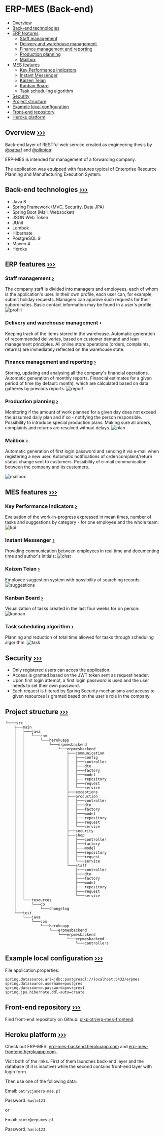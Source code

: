 # <a name="0">ERP-MES (Back-end)</a>

- [Overview](#1)
- [Back-end technologies](#2)
- [ERP features](#3)
  - [Staff management](#3.1)
  - [Delivery and warehouse management](#3.2)
  - [Finance management and reporting](#3.3)
  - [Production planning](#3.4)
  - [Mailbox](#3.5)
- [MES features](#4)
  - [Key Performance Indicators](#4.1)
  - [Instant Messenger](#4.2)
  - [Kaizen Teian](#4.3)
  - [Kanban Board](#4.4)
  - [Task scheduling algorithm](#4.5)
- [Security](#5)
- [Project structure](#6)
- [Example local configuration](#7)
- [Front-end repository](#8)
- [Heroku platform](#9)


## <a name="1">Overview</a> [&#8250;&#8250;&#8250;](#0)

Back-end layer of RESTful web service created as engineering thesis by [@patsaf](https://github.com/patsaf) and [@plkpiotr](https://github.com/plkpiotr).
 
ERP-MES is intended for management of a forwarding company.

The application was equipped with features typical of Enterprise Resource Planning and Manufacturing Execution System.

## <a name="2">Back-end technologies</a> [&#8250;&#8250;&#8250;](#0)

- Java 8
- Spring Framework (MVC, Security, Data JPA)
- Spring Boot (Mail, Websocket)
- JSON Web Token
- JUnit
- Lombok
- Hibernate
- PostgreSQL 9
- Maven 4
- Heroku

## <a name="3">ERP features</a> [&#8250;&#8250;&#8250;](#0)

### <a name="3.1">Staff management</a> [&#8250;](#3)

The company staff is divided into managers and employees, each of whom is the application's user. In their own profile, each user can, for example, submit holiday requests. Managers can approve such requests for their subordinates. Basic contact information may be found in a user's profile. ![profill](https://user-images.githubusercontent.com/18569675/53121758-35a4dd00-3555-11e9-9c48-90f9d862d370.PNG)

### <a name="3.2">Delivery and warehouse management</a> [&#8250;](#3)

Keeping track of the items stored in the warehouse. Automatic generation of recommended deliveries, based on customer demand and lean management principles. All online store operations (orders, complaints, returns) are immediately reflected on the warehouse state.

### <a name="3.3">Finance management and reporting</a> [&#8250;](#3)

Storing, updating and analysing all the company's financial operations. Automatic generation of monthly reports. Financial estimates for a given period of time (by default: month), which are calculated based on data gatheres by previous reports. ![report](https://user-images.githubusercontent.com/18569675/53122608-43f3f880-3557-11e9-9616-6117540c2ecf.PNG)

### <a name="3.4">Production planning</a> [&#8250;](#3)

Monitoring if the amount of work planned for a given day does not exceed the assumed daily plan and if so - notifying the person responsible. Possibility to introduce special production plans. Making sure all orders, complaints and returns are resolved without delays. ![plan](https://user-images.githubusercontent.com/18569675/53122888-0e034400-3558-11e9-9ff7-9cc5790fe72b.PNG) 

### <a name="3.5">Mailbox</a> [&#8250;](#3)

Automatic generation of first login password and sending it via e-mail when registering a new user. Automatic notifications of order/complaint/return status change sent to customers. Possibility of e-mail communication between the company and its customers.

![mailbox](https://user-images.githubusercontent.com/18569675/53123037-6e928100-3558-11e9-8b30-827bdf7d9eda.PNG)

## <a name="4">MES features</a> [&#8250;&#8250;&#8250;](#0)

### <a name="4.1">Key Performance Indicators</a> [&#8250;](#4)

Evaluation of the work-in-progress expressed in mean times, number of tasks and suggestions by category - for one employee and the whole team: ![kpi](https://user-images.githubusercontent.com/21959354/52904777-f7e04580-3230-11e9-85f4-cde2b4736bb7.png)

### <a name="4.2">Instant Messenger</a> [&#8250;](#4)

Providing communication between employees in real time and documenting time and author's initials: ![chat](https://user-images.githubusercontent.com/21959354/52904775-f747af00-3230-11e9-9019-f2dc7d7730cf.png)

### <a name="4.3">Kaizen Teian</a> [&#8250;](#4)

Employee suggestion system with possibility of searching records:![suggestions](https://user-images.githubusercontent.com/21959354/52904778-f7e04580-3230-11e9-8096-c36101a698ff.png)

### <a name="4.4">Kanban Board</a> [&#8250;](#4)

Visualization of tasks created in the last four weeks for on person: ![kanban](https://user-images.githubusercontent.com/21959354/52904776-f7e04580-3230-11e9-9d3d-affa11a61646.PNG)

### <a name="4.5">Task scheduling algorithm</a> [&#8250;](#4)

Planning and reduction of total time allowed for tasks through scheduling algorithm: ![task](https://user-images.githubusercontent.com/21959354/52904779-f7e04580-3230-11e9-8328-4e4e3657c149.png)

## <a name="5">Security</a> [&#8250;&#8250;&#8250;](#0)

- Only registered users can acces the application.
- Access is granted based on the JWT token sent as request header.
- Upon first login attempt, a first login password is used and the user needs to set their own password.
- Each request is filtered by Spring Security mechanisms and access to given resources is granted based on the user's role in the company.

## <a name="6">Project structure</a> [&#8250;&#8250;&#8250;](#0)

```
└────src
    ├───main
    │   ├───java
    │   │   └───com
    │   │       └───herokuapp
    │   │           └───erpmesbackend
    │   │               └───erpmesbackend
    │   │                   ├───communication
    │   │                   │   ├───config
    │   │                   │   ├───controller
    │   │                   │   ├───dto
    │   │                   │   ├───factory
    │   │                   │   ├───model
    │   │                   │   ├───repository
    │   │                   │   ├───request
    │   │                   │   └───service
    │   │                   ├───exceptions
    │   │                   ├───production
    │   │                   │   ├───controller
    │   │                   │   ├───dto
    │   │                   │   ├───factory
    │   │                   │   ├───model
    │   │                   │   ├───repository
    │   │                   │   ├───request
    │   │                   │   └───service
    │   │                   ├───security
    │   │                   ├───shop
    │   │                   │   ├───controller
    │   │                   │   ├───factory
    │   │                   │   ├───model
    │   │                   │   ├───repository
    │   │                   │   ├───request
    │   │                   │   └───service
    │   │                   └───staff
    │   │                       ├───controller
    │   │                       ├───dto
    │   │                       ├───factory
    │   │                       ├───model
    │   │                       ├───repository
    │   │                       ├───request
    │   │                       └───service
    │   └───resources
    │       └───db
    │           └───changelog
    └───test
        └───java
            └───com
                └───herokuapp
                    └───erpmesbackend
                        └───erpmesbackend
                            └───erpmesbackend
                                └───controllers
```

## <a name="7">Example local configuration</a> [&#8250;&#8250;&#8250;](#0)

File application.properties:

```properties
spring.datasource.url=jdbc:postgresql://localhost:5432/erpmes
spring.datasource.username=postgres
spring.datasource.password=postgres1
spring.jpa.hibernate.ddl-auto=create
```

## <a name="8">Front-end repository</a> [&#8250;&#8250;&#8250;](#0)

Find front-end repository on Github: [plkpiotr/erp-mes-frontend](https://github.com/plkpiotr/erp-mes-frontend)

## <a name="9">Heroku platform</a> [&#8250;&#8250;&#8250;](#0)

Check out ERP-MES: [erp-mes-backend.herokuapp.com](https://erp-mes-backend.herokuapp.com/) and [erp-mes-frontend.herokuapp.com](https://erp-mes-frontend.herokuapp.com/).

Visit both of the links. First of them launches back-end layer and the database (if it is inactive) while the second contains front-end layer with login form.

Then use one of the following data:

Email: `patrycja@erp-mes.pl`

Password: `haslo123`

or

Email: `piotr@erp-mes.pl`

Password: `haslo123`

